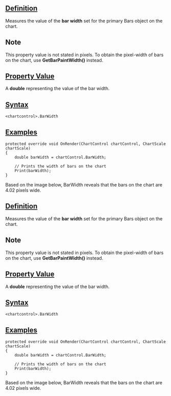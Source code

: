 ## [Definition](https://developer.ninjatrader.com/docs/desktop/chartcontrol_barwidth\#definition)

Measures the value of the **bar width** set for the primary Bars object on the chart.

## Note

This property value is not stated in pixels. To obtain the pixel-width of bars on the chart, use **GetBarPaintWidth()** instead.

## [Property Value](https://developer.ninjatrader.com/docs/desktop/chartcontrol_barwidth\#property-value)

A **double** representing the value of the bar width.

## [Syntax](https://developer.ninjatrader.com/docs/desktop/chartcontrol_barwidth\#syntax)

`<chartcontrol>.BarWidth`

## [Examples](https://developer.ninjatrader.com/docs/desktop/chartcontrol_barwidth\#examples)

```jsx-150469391 csharp
protected override void OnRender(ChartControl chartControl, ChartScale chartScale)
{
    double barWidth = chartControl.BarWidth;

    // Prints the width of bars on the chart
    Print(barWidth);
}

```

Based on the image below, BarWidth reveals that the bars on the chart are 4.02 pixels wide.

## [Definition](https://developer.ninjatrader.com/docs/desktop/chartcontrol_barwidth\#definition)

Measures the value of the **bar width** set for the primary Bars object on the chart.

## Note

This property value is not stated in pixels. To obtain the pixel-width of bars on the chart, use **GetBarPaintWidth()** instead.

## [Property Value](https://developer.ninjatrader.com/docs/desktop/chartcontrol_barwidth\#property-value)

A **double** representing the value of the bar width.

## [Syntax](https://developer.ninjatrader.com/docs/desktop/chartcontrol_barwidth\#syntax)

`<chartcontrol>.BarWidth`

## [Examples](https://developer.ninjatrader.com/docs/desktop/chartcontrol_barwidth\#examples)

```jsx-150469391 csharp
protected override void OnRender(ChartControl chartControl, ChartScale chartScale)
{
    double barWidth = chartControl.BarWidth;

    // Prints the width of bars on the chart
    Print(barWidth);
}

```

Based on the image below, BarWidth reveals that the bars on the chart are 4.02 pixels wide.